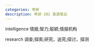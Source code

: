 ```yaml
---
categories: 考研
description: 考研 201 英语笔记
---
```


intelligence   情报;智力;聪颖;情报机构

research   调查;探索;研究，追究;探讨，探测


















